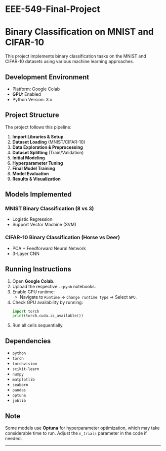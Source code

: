 # EEE-549-Final-Project

# Binary Classification on MNIST and CIFAR-10

This project implements binary classification tasks on the MNIST and CIFAR-10 datasets using various machine learning approaches.

## Development Environment
- Platform: Google Colab
- **GPU:** Enabled 
- Python Version: 3.x

## Project Structure
The project follows this pipeline:
1. **Import Libraries & Setup**  
2. **Dataset Loading** (MNIST/CIFAR-10)  
3. **Data Exploration & Preprocessing**  
4. **Dataset Splitting** (Train/Validation)  
5. **Initial Modeling**  
6. **Hyperparameter Tuning**  
7. **Final Model Training**  
8. **Model Evaluation**  
9. **Results & Visualization**  

## Models Implemented
### MNIST Binary Classification (8 vs 3)
- Logistic Regression  
- Support Vector Machine (SVM)

### CIFAR-10 Binary Classification (Horse vs Deer)
- PCA + Feedforward Neural Network  
- 3-Layer CNN  

## Running Instructions
1. Open **Google Colab**.  
2. Upload the respective `.ipynb` notebooks.  
3. Enable GPU runtime:  
   - Navigate to `Runtime` → `Change runtime type` → Select `GPU`.  
4. Check GPU availability by running:  
   ```python
   import torch
   print(torch.cuda.is_available())
5. Run all cells sequentially.

## Dependencies
- `python`  
- `torch`  
- `torchvision`  
- `scikit-learn`  
- `numpy`  
- `matplotlib`  
- `seaborn`  
- `pandas`  
- `optuna`  
- `joblib`  

## Note
Some models use **Optuna** for hyperparameter optimization, which may take considerable time to run. Adjust the `n_trials` parameter in the code if needed. 

---

